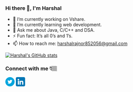 ### Hi there 👋, I'm Harshal


- 🔭 I’m currently working on Vshare.
- 🌱 I’m currently learning web development.
- 💬 Ask me about Java, C/C++ and DSA.
- ⚡ Fun fact: It’s all 0’s and 1’s.
- 📫 How to reach me: harshalrajnor852056@gmail.com

[![Harshal's GitHub stats](https://github-readme-stats.vercel.app/api?username=HarshalRajnoor&theme=dark)](https://github.com/harshal-rajnoor/github-readme-stats)

### Connect with me 👇🏼
[![Twitter](/images/twitter.png)](https://twitter.com/NeoFromMatrix01) [![Linkedin](/images/linkedin.png)](https://www.linkedin.com/in/harshal-rajnoor-403028195/)
